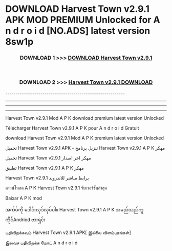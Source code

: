 # DOWNLOAD Harvest Town v2.9.1 APK MOD PREMIUM Unlocked for A n d r o i d [NO.ADS] latest version 8sw1p 



<div align="center">

<h3>DOWNLOAD 1 >>> <a href="https://getmod2.web.app/?judul=Harvest Town v2.9.1">DOWNLOAD Harvest Town v2.9.1</a></h3><br>

<h3>DOWNLOAD 2 >>> <a href="https://getmod2.web.app/?judul=Harvest Town v2.9.1">Harvest Town v2.9.1 DOWNLOAD </a></h3>

</div>
----------------------------------------------------------

----------------------------------------------------------

----------------------------------------------------------

----------------------------------------------------------

Harvest Town v2.9.1 Mod A P K download premium latest version Unlocked

Télécharger Harvest Town v2.9.1 A P K pour A n d r o i d Gratuit

download Harvest Town v2.9.1 Mod A P K premium latest version Unlocked

تحميل Harvest Town v2.9.1 APK - تنزيل برنامج Harvest Town v2.9.1 A P K مهكر

تحميل Harvest Town v2.9.1 مهكر اخر اصدار

تطبيق Harvest Town v2.9.1 A P K مهكر

Harvest Town v2.9.1 برابط مباشر للاندرويد

ดาวน์โหลด A P K Harvest Town v2.9.1 รับเวอร์ชันล่าสุด

Baixar A P K mod

အက်ပ်ကို ဒေါင်းလုဒ်လုပ်ပါ။ Harvest Town v2.9.1 A P K အမည်သည်ကူကိုင်Andriod ဗားရှင်း

பதிவிறக்கவும் Harvest Town v2.9.1 APK[ இல்லை விளம்பரங்கள்] 
 
இலவச பதிவிறக்க மோட் A n d r o i d



